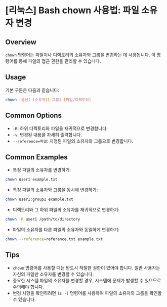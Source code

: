 # [리눅스] Bash chown 사용법: 파일 소유자 변경

## Overview
`chown` 명령어는 파일이나 디렉토리의 소유자와 그룹을 변경하는 데 사용됩니다. 이 명령어를 통해 파일의 접근 권한을 관리할 수 있습니다.

## Usage
기본 구문은 다음과 같습니다:
```bash
chown [옵션] [소유자][:그룹] [파일/디렉토리]
```

## Common Options
- `-R`: 하위 디렉토리와 파일을 재귀적으로 변경합니다.
- `-v`: 변경된 내용을 자세히 출력합니다.
- `--reference=파일`: 지정된 파일의 소유자와 그룹으로 변경합니다.

## Common Examples
- 특정 파일의 소유자를 변경하기:
```bash
chown user1 example.txt
```

- 특정 파일의 소유자와 그룹을 동시에 변경하기:
```bash
chown user1:group1 example.txt
```

- 디렉토리와 그 하위 파일의 소유자를 재귀적으로 변경하기:
```bash
chown -R user1 /path/to/directory
```

- 파일의 소유자를 다른 파일의 소유자와 동일하게 변경하기:
```bash
chown --reference=reference.txt example.txt
```

## Tips
- `chown` 명령어를 사용할 때는 반드시 적절한 권한이 있어야 합니다. 일반 사용자는 자신의 파일만 소유자를 변경할 수 있습니다.
- 중요한 시스템 파일의 소유자를 변경할 경우, 시스템에 문제가 발생할 수 있으므로 주의해야 합니다.
- 변경 사항을 확인하려면 `ls -l` 명령어를 사용하여 파일의 소유자와 그룹을 확인할 수 있습니다.